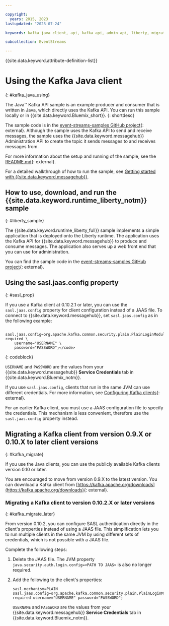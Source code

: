 ```yaml
---

copyright:
  years: 2015, 2023
lastupdated: "2023-07-24"

keywords: kafka java client, api, kafka api, admin api, liberty, migrate kafka client, kafka client, sasl.jaas.config property

subcollection: EventStreams

---
```


{{site.data.keyword.attribute-definition-list}}

# Using the Kafka Java client
{: #kafka_java_using}

The Java&trade; Kafka API sample is an example producer and consumer that is written in Java, which directly uses the Kafka API. You can run this sample locally or in {{site.data.keyword.Bluemix_short}}.
{: shortdesc}

The sample code is in the [event-streams-samples GitHub project](https://github.com/ibm-messaging/event-streams-samples/tree/master/kafka-java-console-sample){: external}. Although the sample uses the Kafka API to send and receive messages, the sample uses the {{site.data.keyword.messagehub}} Administration API to create the topic it sends messages to and receives messages from.

For more information about the setup and running of the sample, see the [README.md](https://github.com/ibm-messaging/event-streams-samples/tree/master/kafka-java-console-sample){: external}.

For a detailed walkthrough of how to run the sample, see [Getting started with {{site.data.keyword.messagehub}}](/docs/EventStreams?topic=EventStreams-getting-started#getting_started_steps).

## How to use, download, and run the {{site.data.keyword.runtime_liberty_notm}} sample
{: #liberty_sample}

The {{site.data.keyword.runtime_liberty_full}} sample implements a simple application that is deployed onto the Liberty runtime. The application uses the Kafka API for {{site.data.keyword.messagehub}} to produce and consume messages. The application also serves up a web front end that you can use for administration.

You can find the sample code in the [event-streams-samples GitHub project](https://github.com/ibm-messaging/event-streams-samples/tree/master/kafka-java-liberty-sample){: external}.

## Using the sasl.jaas.config property
{: #sasl_prop}

If you use a Kafka client at 0.10.2.1 or later, you can use the `sasl.jaas.config` property for client configuration instead of a JAAS file. To connect to {{site.data.keyword.messagehub}}, set `sasl.jaas.config` as in the following example:

```config
    sasl.jaas.config=org.apache.kafka.common.security.plain.PlainLoginModule required \
    username="USERNAME" \
    password="PASSWORD";</code>
```
{: codeblock}

`USERNAME` and `PASSWORD` are the values from your {{site.data.keyword.messagehub}} **Service Credentials** tab in {{site.data.keyword.Bluemix_notm}}.

If you use `sasl.jaas.config`, clients that run in the same JVM can use different credentials. For more information, see [Configuring Kafka clients](http://kafka.apache.org/documentation/#security_sasl_plain_clientconfig){: external}.

For an earlier Kafka client, you must use a JAAS configuration file to specify the credentials. This mechanism is less convenient, therefore use the `sasl.jaas.config` property instead.

## Migrating a Kafka client from version 0.9.X or 0.10.X to later client versions
{: #kafka_migrate}

If you use the Java clients, you can use the publicly available Kafka clients version 0.10 or later. 

You are encouraged to move from version 0.9.X to the latest version. You can download a Kafka client from [https://kafka.apache.org/downloads](https://kafka.apache.org/downloads){: external}.

### Migrating a Kafka client to version 0.10.2.X or later versions
{: #kafka_migrate_later}

From version 0.10.2, you can configure SASL authentication directly in the client's properties instead of using a JAAS file. This simplification lets you to run multiple clients in the same JVM by using different sets of credentials, which is not possible with a JAAS file.

Complete the following steps:

1. Delete the JAAS file. The JVM property `java.security.auth.login.config=<PATH TO JAAS>` is also no longer required.
2. Add the following to the client's properties:

    ```config
    sasl.mechanism=PLAIN
    sasl.jaas.config=org.apache.kafka.common.security.plain.PlainLoginModule required username="USERNAME" password="PASSWORD";
    ```

    `USERNAME` and `PASSWORD` are the values from your {{site.data.keyword.messagehub}} **Service Credentials** tab in {{site.data.keyword.Bluemix_notm}}.
